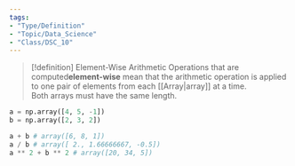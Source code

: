 ```yaml
---
tags:
- "Type/Definition"
- "Topic/Data_Science"
- "Class/DSC_10"
---
```


> [!definition] Element-Wise Arithmetic
> Operations that are computed**element-wise** mean that the arithmetic operation is applied to one pair of elements from each [[Array|array]] at a time.  
> Both arrays must have the same length.  

```python
a = np.array([4, 5, -1])
b = np.array([2, 3, 2])

a + b # array([6, 8, 1])
a / b # array([ 2., 1.66666667, -0.5])
a ** 2 + b ** 2 # array([20, 34, 5])
```
